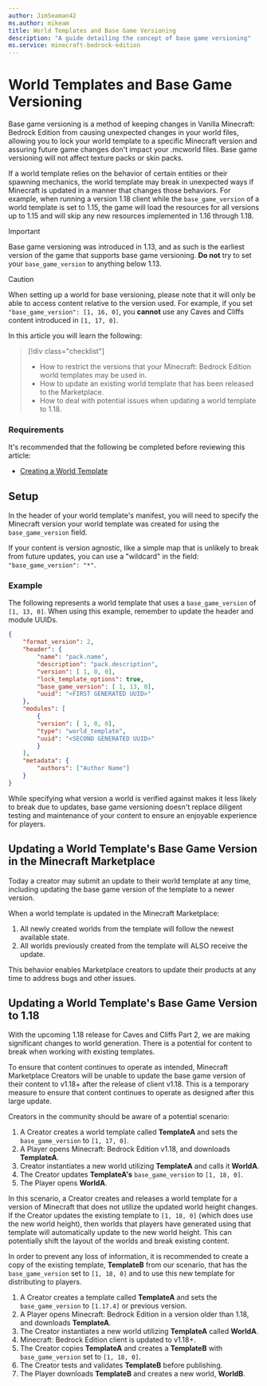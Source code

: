 ```yaml
---
author: JimSeaman42
ms.author: mikeam
title: World Templates and Base Game Versioning
description: "A guide detailing the concept of base game versioning"
ms.service: minecraft-bedrock-edition
---
```

# World Templates and Base Game Versioning

Base game versioning is a method of keeping changes in Vanilla Minecraft: Bedrock Edition from causing unexpected changes in your world files, allowing you to lock your world template to a specific Minecraft version and assuring future game changes don't impact your .mcworld files. Base game versioning will not affect texture packs or skin packs.

If a world template relies on the behavior of certain entities or their spawning mechanics, the world template may break in unexpected ways if Minecraft is updated in a manner that changes those behaviors. For example, when running a version 1.18 client while the `base_game_version` of a world template is set to 1.15, the game will load the resources for all versions up to 1.15 and will skip any new resources implemented in 1.16 through 1.18.

> [!IMPORTANT]
> Base game versioning was introduced in 1.13, and as such is the earliest version of the game that supports base game versioning. **Do not** try to set your `base_game_version` to anything below 1.13.

> [!CAUTION]
> When setting up a world for base versioning, please note that it will only be able to access content relative to the version used. For example, if you set `"base_game_version": [1, 16, 0]`, you **cannot** use any Caves and Cliffs content introduced in `[1, 17, 0]`.

In this article you will learn the following:

> [!div class="checklist"]
>
> - How to restrict the versions that your Minecraft: Bedrock Edition world templates may be used in.
> - How to update an existing world template that has been released to the Marketplace.
> - How to deal with potential issues when updating a world template to 1.18.

### Requirements

It's recommended that the following be completed before reviewing this article:

- [Creating a World Template](CreateWorldTemplate.md)

## Setup

In the header of your world template's manifest, you will need to specify the Minecraft version your world template was created for using the `base_game_version` field.

If your content is version agnostic, like a simple map that is unlikely to break from future updates, you can use a "wildcard" in the field: `"base_game_version": "*"`.

### Example

The following represents a world template that uses a `base_game_version` of `[1, 13, 0]`. When using this example, remember to update the header and module UUIDs.

```json
{
    "format_version": 2,
    "header": {
        "name": "pack.name",
        "description": "pack.description",
        "version": [ 1, 0, 0],
        "lock_template_options": true,
        "base_game_version": [ 1, 13, 0],
        "uuid": "<FIRST GENERATED UUID>"
    },
    "modules": [
        {
        "version": [ 1, 0, 0],
        "type": "world_template",
        "uuid": "<SECOND GENERATED UUID>"
        }
    ],
    "metadata": {
        "authors": ["Author Name"]
    }
}
```

While specifying what version a world is verified against makes it less likely to break due to updates, base game versioning doesn't replace diligent testing and maintenance of your content to ensure an enjoyable experience for players.

## Updating a World Template's Base Game Version in the Minecraft Marketplace

Today a creator may submit an update to their world template at any time, including updating the base game version of the template to a newer version.

When a world template is updated in the Minecraft Marketplace:

1. All newly created worlds from the template will follow the newest available state.
1. All worlds previously created from the template will ALSO receive the update.

This behavior enables Marketplace creators to update their products at any time to address bugs and other issues.

## Updating a World Template's Base Game Version to 1.18

With the upcoming 1.18 release for Caves and Cliffs Part 2, we are making significant changes to world generation. There is a potential for content to break when working with existing templates.

To ensure that content continues to operate as intended, Minecraft Marketplace Creators will be unable to update the base game version of their content to v1.18+ after the release of client v1.18. This is a temporary measure to ensure that content continues to operate as designed after this large update.  

Creators in the community should be aware of a potential scenario:

1. A Creator creates a world template called **TemplateA** and sets the `base_game_version` to `[1, 17, 0]`.
1. A Player opens Minecraft: Bedrock Edition v1.18, and downloads **TemplateA**.
1. Creator instantiates a new world utilizing **TemplateA** and calls it **WorldA**.
1. The Creator updates **TemplateA's** `base_game_version` to `[1, 18, 0]`.
1. The Player opens **WorldA**.

In this scenario, a Creator creates and releases a world template for a version of Minecraft that does not utilize the updated world height changes. If the Creator updates the existing template to `[1, 18, 0]` (which does use the new world height), then worlds that players have generated using that template will automatically update to the new world height. This can potentially shift the layout of the worlds and break existing content.

In order to prevent any loss of information, it is recommended to create a copy of the existing template, **TemplateB** from our scenario, that has the `base_game_version` set to `[1, 18, 0]` and to use this new template for distributing to players.

1. A Creator creates a template called **TemplateA** and sets the `base_game_version` to `[1.17.4]` or previous version.
1. A Player opens Minecraft: Bedrock Edition in a version older than 1.18, and downloads **TemplateA**.
1. The Creator instantiates a new world utilizing **TemplateA** called **WorldA**.
1. Minecraft: Bedrock Edition client is updated to v1.18+.
1. The Creator copies **TemplateA** and creates a **TemplateB** with `base_game_version` set to `[1, 18, 0]`.
1. The Creator tests and validates **TemplateB** before publishing.
1. The Player downloads **TemplateB** and creates a new world, **WorldB**.
